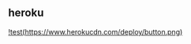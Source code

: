 
## heroku

[!test(https://www.herokucdn.com/deploy/button.png)](https://heroku.com/deploy?template=https://github.com/dfavfaea/test.git)
